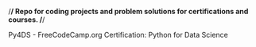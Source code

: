 /******************************************************************************/
Repo for coding projects and problem solutions for certifications and courses.
/******************************************************************************/

Py4DS - FreeCodeCamp.org Certification: Python for Data Science
